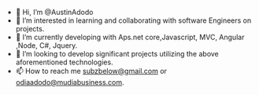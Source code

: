 - 👋 Hi, I’m @AustinAdodo
- 👀 I’m interested in learning and collaborating with software Engineers on projects.
- 🌱 I’m currently developing with Aps.net core,Javascript, MVC, Angular ,Node, C#, Jquery.
- 💞️ I’m looking to develop significant projects utilizing the above aforementioned technologies.
- 📫 How to reach me subzbelow@gmail.com or odiaadodo@mudiabusiness.com.

<!---
AustinAdodo/AustinAdodo is a ✨ special ✨ repository because its `README.md` (this file) appears on your GitHub profile.
You can click the Preview link to take a look at your changes.
--->
